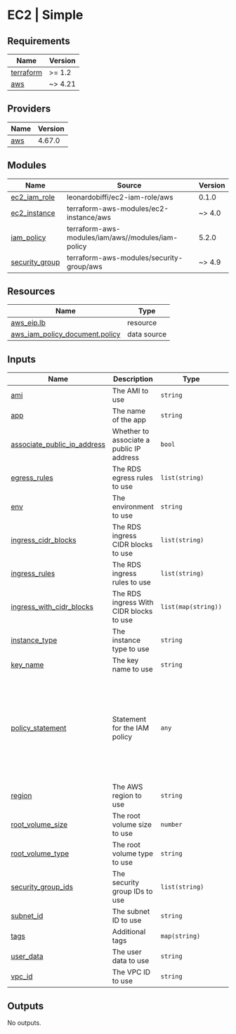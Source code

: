 # EC2 | Simple

<!-- BEGINNING OF PRE-COMMIT-TERRAFORM DOCS HOOK -->
## Requirements

| Name | Version |
|------|---------|
| <a name="requirement_terraform"></a> [terraform](#requirement\_terraform) | >= 1.2 |
| <a name="requirement_aws"></a> [aws](#requirement\_aws) | ~> 4.21 |

## Providers

| Name | Version |
|------|---------|
| <a name="provider_aws"></a> [aws](#provider\_aws) | 4.67.0 |

## Modules

| Name | Source | Version |
|------|--------|---------|
| <a name="module_ec2_iam_role"></a> [ec2\_iam\_role](#module\_ec2\_iam\_role) | leonardobiffi/ec2-iam-role/aws | 0.1.0 |
| <a name="module_ec2_instance"></a> [ec2\_instance](#module\_ec2\_instance) | terraform-aws-modules/ec2-instance/aws | ~> 4.0 |
| <a name="module_iam_policy"></a> [iam\_policy](#module\_iam\_policy) | terraform-aws-modules/iam/aws//modules/iam-policy | 5.2.0 |
| <a name="module_security_group"></a> [security\_group](#module\_security\_group) | terraform-aws-modules/security-group/aws | ~> 4.9 |

## Resources

| Name | Type |
|------|------|
| [aws_eip.lb](https://registry.terraform.io/providers/hashicorp/aws/latest/docs/resources/eip) | resource |
| [aws_iam_policy_document.policy](https://registry.terraform.io/providers/hashicorp/aws/latest/docs/data-sources/iam_policy_document) | data source |

## Inputs

| Name | Description | Type | Default | Required |
|------|-------------|------|---------|:--------:|
| <a name="input_ami"></a> [ami](#input\_ami) | The AMI to use | `string` | n/a | yes |
| <a name="input_app"></a> [app](#input\_app) | The name of the app | `string` | n/a | yes |
| <a name="input_associate_public_ip_address"></a> [associate\_public\_ip\_address](#input\_associate\_public\_ip\_address) | Whether to associate a public IP address | `bool` | `true` | no |
| <a name="input_egress_rules"></a> [egress\_rules](#input\_egress\_rules) | The RDS egress rules to use | `list(string)` | `[]` | no |
| <a name="input_env"></a> [env](#input\_env) | The environment to use | `string` | n/a | yes |
| <a name="input_ingress_cidr_blocks"></a> [ingress\_cidr\_blocks](#input\_ingress\_cidr\_blocks) | The RDS ingress CIDR blocks to use | `list(string)` | `[]` | no |
| <a name="input_ingress_rules"></a> [ingress\_rules](#input\_ingress\_rules) | The RDS ingress rules to use | `list(string)` | `[]` | no |
| <a name="input_ingress_with_cidr_blocks"></a> [ingress\_with\_cidr\_blocks](#input\_ingress\_with\_cidr\_blocks) | The RDS ingress With CIDR blocks to use | `list(map(string))` | `[]` | no |
| <a name="input_instance_type"></a> [instance\_type](#input\_instance\_type) | The instance type to use | `string` | n/a | yes |
| <a name="input_key_name"></a> [key\_name](#input\_key\_name) | The key name to use | `string` | n/a | yes |
| <a name="input_policy_statement"></a> [policy\_statement](#input\_policy\_statement) | Statement for the IAM policy | `any` | <pre>[<br>  {<br>    "actions": [<br>      "s3:ListBucket"<br>    ],<br>    "effect": "Allow",<br>    "resources": [<br>      "arn:aws:s3:::*"<br>    ],<br>    "sid": "S3ListBucket"<br>  }<br>]</pre> | no |
| <a name="input_region"></a> [region](#input\_region) | The AWS region to use | `string` | `"us-east-1"` | no |
| <a name="input_root_volume_size"></a> [root\_volume\_size](#input\_root\_volume\_size) | The root volume size to use | `number` | `10` | no |
| <a name="input_root_volume_type"></a> [root\_volume\_type](#input\_root\_volume\_type) | The root volume type to use | `string` | `"gp3"` | no |
| <a name="input_security_group_ids"></a> [security\_group\_ids](#input\_security\_group\_ids) | The security group IDs to use | `list(string)` | `[]` | no |
| <a name="input_subnet_id"></a> [subnet\_id](#input\_subnet\_id) | The subnet ID to use | `string` | n/a | yes |
| <a name="input_tags"></a> [tags](#input\_tags) | Additional tags | `map(string)` | `{}` | no |
| <a name="input_user_data"></a> [user\_data](#input\_user\_data) | The user data to use | `string` | `null` | no |
| <a name="input_vpc_id"></a> [vpc\_id](#input\_vpc\_id) | The VPC ID to use | `string` | n/a | yes |

## Outputs

No outputs.
<!-- END OF PRE-COMMIT-TERRAFORM DOCS HOOK -->
